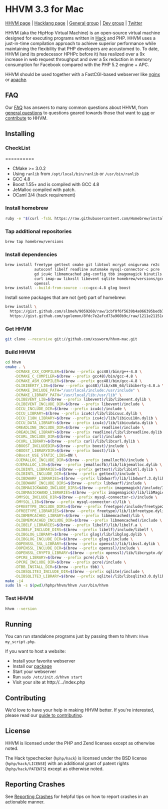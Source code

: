 # HHVM 3.3 for Mac

[HHVM page](http://hhvm.com) |
[Hacklang page](http://hacklang.org) |
[General group](https://www.facebook.com/groups/hhvm.general/) |
[Dev group](https://www.facebook.com/groups/hhvm.dev/?ref=br_tf) |
[Twitter](http://twitter.com/HipHopVM)

HHVM (aka the HipHop Virtual Machine) is an open-source virtual machine designed for executing programs written in [Hack](http://hacklang.org) and PHP. HHVM uses a just-in-time compilation approach to achieve superior performance while maintaining the flexibility that PHP developers are accustomed to. To date, HHVM (and its predecessor HPHPc before it) has realized over a 9x increase in web request throughput and over a 5x reduction in memory consumption for Facebook compared with the PHP 5.2 engine + APC.

HHVM should be used together with a FastCGI-based webserver like [nginx](https://github.com/facebook/hhvm/wiki/FastCGI#making-it-work-with-nginx) or [apache](https://github.com/facebook/hhvm/wiki/FastCGI#making-it-work-with-apache).


## FAQ

Our [FAQ](https://github.com/facebook/hhvm/wiki/FAQ) has answers to many common questions about HHVM, from [general questions](https://github.com/facebook/hhvm/wiki/FAQ#general) to questions geared towards those that want to [use](https://github.com/facebook/hhvm/wiki/FAQ#users) or [contribute](https://github.com/facebook/hhvm/wiki/FAQ#contributors) to HHVM.


## Installing

### CheckList
==========

- CMake >= 3.0.2
- Using `ranlib` from `/opt/local/bin/ranlib` or `/usr/bin/ranlib`
- GCC 4.8
- Boost 1.55+ and is compiled with GCC 4.8
- JeMalloc compiled with patch.
- OCaml 3/4 (hack requirement)



### Install homebrew

```sh
ruby -e "$(curl -fsSL https://raw.githubusercontent.com/Homebrew/install/master/install)"
```

### Tap additional repositories

```sh
brew tap homebrew/versions
```

### Install dependencies
```sh
brew install freetype gettext cmake git libtool mcrypt oniguruma re2c     \
             autoconf libelf readline automake mysql-connector-c pcre     \
             gd icu4c libmemcached pkg-config tbb imagemagick binutils    \
             curl imap-uw libxslt libevent sqlite homebrew/versions/gcc48 \
             openssl
brew install --build-from-source --cc=gcc-4.8 glog boost
```

Install some packages that are not (yet) part of homebrew:

```sh
brew install \
  https://gist.github.com/slbmeh/9059260/raw/1cbf0f6f5639b4a066395bedb702cdd6bd895d15/libdwarf.rb \
  https://gist.github.com/sgolemon/8fdc7e2afcd73a960b9c/raw/1211e21151ed3443dbc027e5383fb49e9eb1ab91/jemallocfb.rb
```

### Get HHVM

```sh
git clone --recursive git://github.com/xssworm/hhvm-mac.git
```

### Build HHVM

```sh
cd hhvm
cmake . \
    -DCMAKE_CXX_COMPILER=$(brew --prefix gcc48)/bin/g++-4.8 \
    -DCMAKE_C_COMPILER=$(brew --prefix gcc48)/bin/gcc-4.8 \
    -DCMAKE_ASM_COMPILER=$(brew --prefix gcc48)/bin/gcc-4.8 \
    -DLIBIBERTY_LIB=$(brew --prefix gcc48)/lib/x86_64/libiberty-4.8.a \
    -DCMAKE_INCLUDE_PATH="/usr/local/include:/usr/include" \
    -DCMAKE_LIBRARY_PATH="/usr/local/lib:/usr/lib" \
    -DLIBEVENT_LIB=$(brew --prefix libevent)/lib/libevent.dylib \
    -DLIBEVENT_INCLUDE_DIR=$(brew --prefix libevent)/include \
    -DICU_INCLUDE_DIR=$(brew --prefix icu4c)/include \
    -DICU_LIBRARY=$(brew --prefix icu4c)/lib/libicuuc.dylib \
    -DICU_I18N_LIBRARY=$(brew --prefix icu4c)/lib/libicui18n.dylib \
    -DICU_DATA_LIBRARY=$(brew --prefix icu4c)/lib/libicudata.dylib \
    -DREADLINE_INCLUDE_DIR=$(brew --prefix readline)/include \
    -DREADLINE_LIBRARY=$(brew --prefix readline)/lib/libreadline.dylib \
    -DCURL_INCLUDE_DIR=$(brew --prefix curl)/include \
    -DCURL_LIBRARY=$(brew --prefix curl)/lib/libcurl.dylib \
    -DBOOST_INCLUDEDIR=$(brew --prefix boost)/include \
    -DBOOST_LIBRARYDIR=$(brew --prefix boost)/lib \
    -DBoost_USE_STATIC_LIBS=ON \
    -DJEMALLOC_INCLUDE_DIR=$(brew --prefix jemallocfb)/include \
    -DJEMALLOC_LIB=$(brew --prefix jemallocfb)/lib/libjemalloc.dylib \
    -DLIBINTL_LIBRARIES=$(brew --prefix gettext)/lib/libintl.dylib \
    -DLIBINTL_INCLUDE_DIR=$(brew --prefix gettext)/include \
    -DLIBDWARF_LIBRARIES=$(brew --prefix libdwarf)/lib/libdwarf.3.dylib \
    -DLIBDWARF_INCLUDE_DIRS=$(brew --prefix libdwarf)/include \
    -DLIBMAGICKWAND_INCLUDE_DIRS=$(brew --prefix imagemagick)/include/ImageMagick-6 \
    -DLIBMAGICKWAND_LIBRARIES=$(brew --prefix imagemagick)/lib/libMagickWand-6.Q16.dylib \
    -DMYSQL_INCLUDE_DIR=$(brew --prefix mysql-connector-c)/include \
    -DMYSQL_LIB=$(brew --prefix mysql-connector-c)/lib \
    -DFREETYPE_INCLUDE_DIRS=$(brew --prefix freetype)/include/freetype2 \
    -DFREETYPE_LIBRARIES=$(brew --prefix freetype)/lib/libfreetype.dylib \
    -DLIBMEMCACHED_LIBRARY=$(brew --prefix libmemcached)/lib \
    -DLIBMEMCACHED_INCLUDE_DIR=$(brew --prefix libmemcached)/include \
    -DLIBELF_LIBRARIES=$(brew --prefix libelf)/lib/libelf.a \
    -DLIBELF_INCLUDE_DIRS=$(brew --prefix libelf)/include/libelf \
    -DLIBGLOG_LIBRARY=$(brew --prefix glog)/lib/libglog.dylib \
    -DLIBGLOG_INCLUDE_DIR=$(brew --prefix glog)/include \
    -DOPENSSL_SSL_LIBRARY=$(brew --prefix openssl)/lib/libssl.dylib \
    -DOPENSSL_INCLUDE_DIR=$(brew --prefix openssl)/include \
    -DOPENSSL_CRYPTO_LIBRARY=$(brew --prefix openssl)/lib/libcrypto.dylib \
    -DPCRE_LIBRARY=$(brew --prefix pcre)/lib \
    -DPCRE_INCLUDE_DIR=$(brew --prefix pcre)/include \
    -DTBB_INSTALL_DIR=$(brew --prefix tbb) \
    -DLIBSQLITE3_INCLUDE_DIR=$(brew --prefix sqlite)/include \
    -DLIBSQLITE3_LIBRARY=$(brew --prefix sqlite)/lib/libsqlite3.0.dylib
make -j4
sudo ln -s $(pwd)/hphp/hhvm/hhvm /usr/bin/hhvm
```

### Test HHVM

```sh
hhvm --version
```



## Running

You can run standalone programs just by passing them to hhvm: `hhvm my_script.php`.

If you want to host a website:
* Install your favorite webserver
* Install our [package](https://github.com/facebook/hhvm/wiki/Prebuilt%20Packages%20for%20HHVM)
* Start your webserver
* Run `sudo /etc/init.d/hhvm start`
* Visit your site at http://.../index.php


## Contributing

We'd love to have your help in making HHVM better. If you're interested, please read our [guide to contributing](CONTRIBUTING.md).

## License

HHVM is licensed under the PHP and Zend licenses except as otherwise noted.

The Hack typechecker (`hphp/hack`) is licensed under the BSD license (`hphp/hack/LICENSE`) with an additional grant of patent rights (`hphp/hack/PATENTS`) except as otherwise noted.


## Reporting Crashes

See [Reporting Crashes](https://github.com/facebook/hhvm/wiki/Reporting-Crashes) for helpful tips on how to report crashes in an actionable manner.
